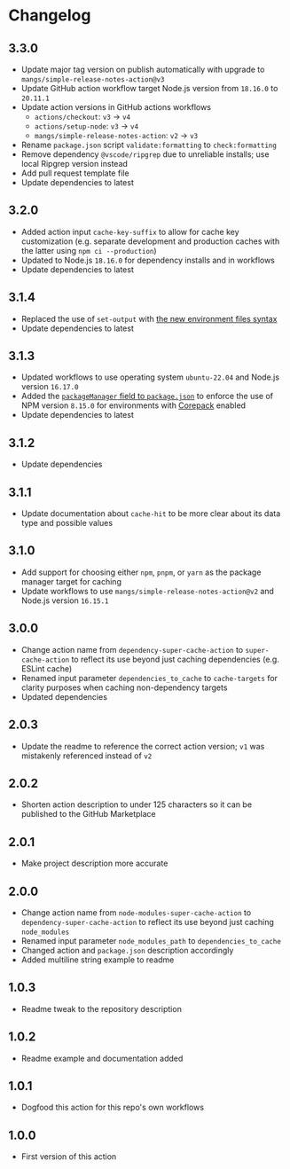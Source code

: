 # Changelog

## 3.3.0

- Update major tag version on publish automatically with upgrade to `mangs/simple-release-notes-action@v3`
- Update GitHub action workflow target Node.js version from `18.16.0` to `20.11.1`
- Update action versions in GitHub actions workflows
  - `actions/checkout`: `v3` -> `v4`
  - `actions/setup-node`: `v3` -> `v4`
  - `mangs/simple-release-notes-action`: `v2` -> `v3`
- Rename `package.json` script `validate:formatting` to `check:formatting`
- Remove dependency `@vscode/ripgrep` due to unreliable installs; use local Ripgrep version instead
- Add pull request template file
- Update dependencies to latest

## 3.2.0

- Added action input `cache-key-suffix` to allow for cache key customization (e.g. separate development and production caches with the latter using `npm ci --production`)
- Updated to Node.js `18.16.0` for dependency installs and in workflows
- Update dependencies to latest

## 3.1.4

- Replaced the use of `set-output` with [the new environment files syntax](https://github.blog/changelog/2022-10-11-github-actions-deprecating-save-state-and-set-output-commands/)
- Update dependencies to latest

## 3.1.3

- Updated workflows to use operating system `ubuntu-22.04` and Node.js version `16.17.0`
- Added the [`packageManager` field to `package.json`](https://nodejs.org/dist/latest-v16.x/docs/api/all.html#all_packages_packagemanager) to enforce the use of NPM version `8.15.0` for environments with [Corepack](https://nodejs.org/dist/latest-v16.x/docs/api/corepack.html) enabled
- Update dependencies to latest

## 3.1.2

- Update dependencies

## 3.1.1

- Update documentation about `cache-hit` to be more clear about its data type and possible values

## 3.1.0

- Add support for choosing either `npm`, `pnpm`, or `yarn` as the package manager target for caching
- Update workflows to use `mangs/simple-release-notes-action@v2` and Node.js version `16.15.1`

## 3.0.0

- Change action name from `dependency-super-cache-action` to `super-cache-action` to reflect its use beyond just caching dependencies (e.g. ESLint cache)
- Renamed input parameter `dependencies_to_cache` to `cache-targets` for clarity purposes when caching non-dependency targets
- Updated dependencies

## 2.0.3

- Update the readme to reference the correct action version; `v1` was mistakenly referenced instead of `v2`

## 2.0.2

- Shorten action description to under 125 characters so it can be published to the GitHub Marketplace

## 2.0.1

- Make project description more accurate

## 2.0.0

- Change action name from `node-modules-super-cache-action` to `dependency-super-cache-action` to reflect its use beyond just caching `node_modules`
- Renamed input parameter `node_modules_path` to `dependencies_to_cache`
- Changed action and `package.json` description accordingly
- Added multiline string example to readme

## 1.0.3

- Readme tweak to the repository description

## 1.0.2

- Readme example and documentation added

## 1.0.1

- Dogfood this action for this repo's own workflows

## 1.0.0

- First version of this action
